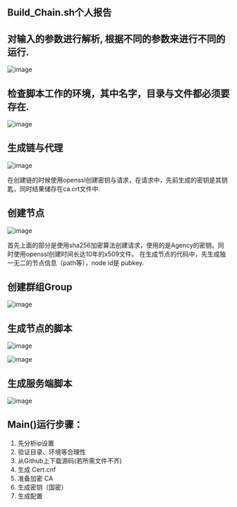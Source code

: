 Build_Chain.sh个人报告
---------------------

对输入的参数进行解析, 根据不同的参数来进行不同的运行.
----------
![image](https://github.com/webanklabgroup5/webank/blob/master/day1/%E8%8E%AB%E6%B3%BD%E5%A8%81/image/%E8%A7%A3%E6%9E%90%E8%BE%93%E5%85%A5%E5%8F%82%E6%95%B0%E7%9A%84%E4%BB%A3%E7%A0%81.png)


检查脚本工作的环境，其中名字，目录与文件都必须要存在.
-------------

![image](https://github.com/webanklabgroup5/webank/blob/master/day1/%E8%8E%AB%E6%B3%BD%E5%A8%81/image/%E6%A3%80%E6%9F%A5%E5%B7%A5%E4%BD%9C%E7%8E%AF%E5%A2%83%E7%9A%84%E5%AD%98%E5%9C%A8%E6%80%A7.png)

生成链与代理
-------------
![image](https://github.com/webanklabgroup5/webank/blob/master/day1/%E8%8E%AB%E6%B3%BD%E5%A8%81/image/%E7%94%9F%E6%88%90%E9%93%BE%E4%B8%8E%E4%BB%A3%E7%90%86%E7%9A%84%E4%BB%A3%E7%A0%81.png)

在创建链的时候使用openssl创建密钥与请求，在请求中，先前生成的密钥是其钥匙，同时结果储存在ca.crt文件中.

创建节点
-----------
![image](https://github.com/webanklabgroup5/webank/blob/master/day1/%E8%8E%AB%E6%B3%BD%E5%A8%81/image/%E5%88%9B%E5%BB%BA%E7%BB%93%E7%82%B9.png)

首先上面的部分是使用sha256加密算法创建请求，使用的是Agency的密钥。同时使用openssl创建时间长达10年的x509文件。
在生成节点的代码中，先生成独一无二的节点信息（path等），node id是 pubkey.

创建群组Group
---------
![image](https://github.com/webanklabgroup5/webank/blob/master/day1/%E8%8E%AB%E6%B3%BD%E5%A8%81/image/%E5%88%9B%E5%BB%BA%E7%BE%A4%E7%BB%84.png)


生成节点的脚本
-----------
![image](https://github.com/webanklabgroup5/webank/blob/master/day1/%E8%8E%AB%E6%B3%BD%E5%A8%81/image/%E7%94%9F%E6%88%90%E8%8A%82%E7%82%B9%E8%84%9A%E6%9C%AC.png)

![image](https://github.com/webanklabgroup5/webank/blob/master/day1/%E8%8E%AB%E6%B3%BD%E5%A8%81/image/%E7%94%9F%E6%88%90%E8%8A%82%E7%82%B9%E8%84%9A%E6%9C%AC2.png)

生成服务端脚本
----------
![image](https://github.com/webanklabgroup5/webank/blob/master/day1/%E8%8E%AB%E6%B3%BD%E5%A8%81/image/%E7%94%9F%E6%88%90%E6%9C%8D%E5%8A%A1%E7%AB%AF%E8%84%9A%E6%9C%AC.png)


Main()运行步骤：
-------------
1. 先分析ip设置
2. 验证目录、环境等合理性
3. 从Github上下载源码(若所需文件不齐)
4. 生成 Cert.cnf 
5. 准备加密 CA 
6. 生成密钥（国密）
7. 生成配置




